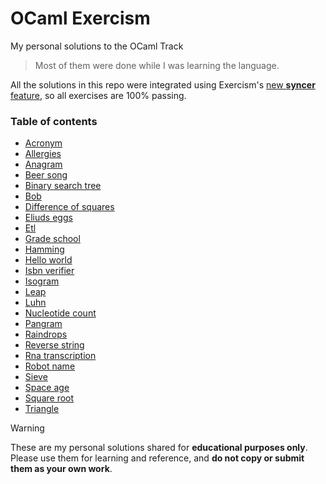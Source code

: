 # OCaml Exercism

My personal solutions to the OCaml Track

> Most of them were done while I was learning the language.

All the solutions in this repo were integrated using Exercism's [new **syncer** feature](https://exercism.org/blog/sync-to-github), so all exercises are 100% passing.


### Table of contents

- [Acronym](/solutions/ocaml/acronym)
- [Allergies](/solutions/ocaml/allergies)
- [Anagram](/solutions/ocaml/anagram)
- [Beer song](/solutions/ocaml/beer-song)
- [Binary search tree](/solutions/ocaml/binary-search-tree/)
- [Bob](/solutions/ocaml/bob)
- [Difference of squares](/solutions/ocaml/difference-of-squares)
- [Eliuds eggs](/solutions/ocaml/eliuds-eggs)
- [Etl](/solutions/ocaml/etl)
- [Grade school](/solutions/ocaml/grade-school)
- [Hamming](/solutions/ocaml/hamming)
- [Hello world](/solutions/ocaml/hello-world)
- [Isbn verifier](/solutions/ocaml/isbn-verifier)
- [Isogram](/solutions/ocaml/isogram)
- [Leap](/solutions/ocaml/leap)
- [Luhn](/solutions/ocaml/luhn)
- [Nucleotide count](/solutions/ocaml/nucleotide-count)
- [Pangram](/solutions/ocaml/pangram)
- [Raindrops](/solutions/ocaml/raindrops)
- [Reverse string](/solutions/ocaml/reverse-string)
- [Rna transcription](/solutions/ocaml/rna-transcription)
- [Robot name](/solutions/ocaml/robot-name)
- [Sieve](/solutions/ocaml/sieve/)
- [Space age](/solutions/ocaml/space-age)
- [Square root](/solutions/ocaml/square-root/)
- [Triangle](/solutions/ocaml/triangle)

> [!WARNING]
> These are my personal solutions shared for **educational purposes only**.
> Please use them for learning and reference, and **do not copy or submit them as your own work**.